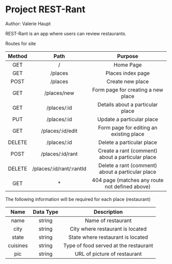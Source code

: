 # Project REST-Rant

Author: Valerie Haupt

REST-Rant is an app where users can review restaurants.

Routes for site

Method | Path | Purpose
:---: | :---: | :---:
GET | / | Home Page
GET | /places | Places index page
POST | /places | Create new place
GET | /places/new | Form page for creating a new place
GET | /places/:id | Details about a particular place
PUT | /places/:id | Update a particular place
GET | /places/:id/edit | Form page for editing an existing place
DELETE | /places/:id | Delete a particular place
POST | /places/:id/rant | Create a rant (comment) about a particular place
DELETE | /places/:id/rant/:rantId | Delete a rant (comment) about a particular place
GET | * | 404 page (matches any route not defined above)

The following information will be required for each place (restaurant) 

Name | Data Type | Description
:---: | :---: | :---:
name | string | Name of restaurant
city | string | City where restaurant is located
state | string | State where restaurant is located
cuisines | string | Type of food served at the restaurant
pic | string | URL of picture of restaurant